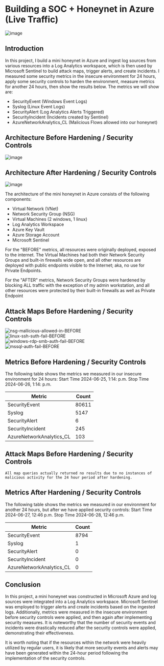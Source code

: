# Building a SOC + Honeynet in Azure (Live Traffic)
 ![image](https://github.com/Razone14/Cloud-SOC/assets/158781387/54ea3982-c5a9-4847-81cb-88d9a146b478)


## Introduction

In this project, I build a mini honeynet in Azure and ingest log sources from various resources into a Log Analytics workspace, which is then used by Microsoft Sentinel to build attack maps, trigger alerts, and create incidents. I measured some security metrics in the insecure environment for 24 hours, apply some security controls to harden the environment, measure metrics for another 24 hours, then show the results below. The metrics we will show are:

- SecurityEvent (Windows Event Logs)
- Syslog (Linux Event Logs)
- SecurityAlert (Log Analytics Alerts Triggered)
- SecurityIncident (Incidents created by Sentinel)
- AzureNetworkAnalytics_CL (Malicious Flows allowed into our honeynet)

## Architecture Before Hardening / Security Controls
![image](https://github.com/Razone14/Cloud-SOC/assets/158781387/2a8ae0b0-e4cc-43bf-a50c-a7ca25c7d0fa)


## Architecture After Hardening / Security Controls
![image](https://github.com/Razone14/Cloud-SOC/assets/158781387/887f80c6-077e-486b-9bb0-cabc85919920)


The architecture of the mini honeynet in Azure consists of the following components:

- Virtual Network (VNet)
- Network Security Group (NSG)
- Virtual Machines (2 windows, 1 linux)
- Log Analytics Workspace
- Azure Key Vault
- Azure Storage Account
- Microsoft Sentinel

For the "BEFORE" metrics, all resources were originally deployed, exposed to the internet. The Virtual Machines had both their Network Security Groups and built-in firewalls wide open, and all other resources are deployed with public endpoints visible to the Internet; aka, no use for Private Endpoints.

For the "AFTER" metrics, Network Security Groups were hardened by blocking ALL traffic with the exception of my admin workstation, and all other resources were protected by their built-in firewalls as well as Private Endpoint

## Attack Maps Before Hardening / Security Controls
![nsg-mallicious-allowed-in-BEFORE](https://github.com/Razone14/Cloud-SOC/assets/158781387/d11c9305-85da-4627-9399-129ab3ef67c1)
<br>
![linux-ssh-suth-fail-BEFORE](https://github.com/Razone14/Cloud-SOC/assets/158781387/436da4b3-5062-477f-8411-94da0dc8af40)
<br>
![windows-rdp-smb-auth-fail-BEFORE](https://github.com/Razone14/Cloud-SOC/assets/158781387/a63421b2-a546-42dc-bdac-5b49a2b91cdc)
<br>
![mssql-auth-fail-BEFORE](https://github.com/Razone14/Cloud-SOC/assets/158781387/cdb855a6-d432-46f7-8878-9cd4ad6bf6f3)

## Metrics Before Hardening / Security Controls

The following table shows the metrics we measured in our insecure environment for 24 hours:
Start Time 2024-06-25, 1:14: p.m.
Stop Time 2024-06-26, 1:14: p.m.

| Metric                   | Count
| ------------------------ | -----
| SecurityEvent            | 80611
| Syslog                   | 5147
| SecurityAlert            | 6
| SecurityIncident         | 245
| AzureNetworkAnalytics_CL | 103

## Attack Maps Before Hardening / Security Controls

```All map queries actually returned no results due to no instances of malicious activity for the 24 hour period after hardening.```

## Metrics After Hardening / Security Controls

The following table shows the metrics we measured in our environment for another 24 hours, but after we have applied security controls:
Start Time 2024-06-27, 12:46 p.m. 
Stop Time	2024-06-28, 12:46 p.m.

| Metric                   | Count
| ------------------------ | -----
| SecurityEvent            | 8794
| Syslog                   | 1
| SecurityAlert            | 0
| SecurityIncident         | 0
| AzureNetworkAnalytics_CL | 0

## Conclusion

In this project, a mini honeynet was constructed in Microsoft Azure and log sources were integrated into a Log Analytics workspace. Microsoft Sentinel was employed to trigger alerts and create incidents based on the ingested logs. Additionally, metrics were measured in the insecure environment before security controls were applied, and then again after implementing security measures. It is noteworthy that the number of security events and incidents were drastically reduced after the security controls were applied, demonstrating their effectiveness.

It is worth noting that if the resources within the network were heavily utilized by regular users, it is likely that more security events and alerts may have been generated within the 24-hour period following the implementation of the security controls.
